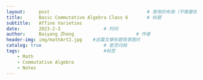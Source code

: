 ```yaml
---
layout:     post   				                    # 使用的布局（不需要改）
title:      Basic Commutative Algebra Class 6		# 标题 
subtitle:   Affine Varieties
date:       2023-2-3 				# 时间
author:     Baiyang Zhang 						# 作者
header-img: img/mathArt2.jpg 	#这篇文章标题背景图片
catalog: true 						# 是否归档
tags:								#标签
    - Math
    - Commutative Algebra
    - Notes
---
```


